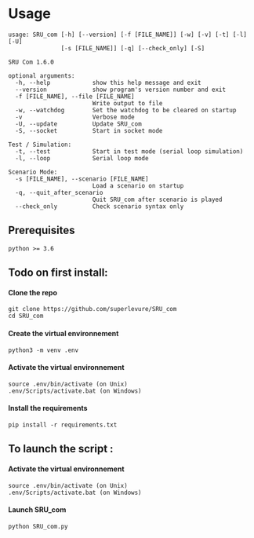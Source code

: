 # Usage

```
usage: SRU_com [-h] [--version] [-f [FILE_NAME]] [-w] [-v] [-t] [-l] [-U]
               [-s [FILE_NAME]] [-q] [--check_only] [-S]

SRU Com 1.6.0

optional arguments:
  -h, --help            show this help message and exit
  --version             show program's version number and exit
  -f [FILE_NAME], --file [FILE_NAME]
                        Write output to file
  -w, --watchdog        Set the watchdog to be cleared on startup
  -v                    Verbose mode
  -U, --update          Update SRU_com
  -S, --socket          Start in socket mode

Test / Simulation:
  -t, --test            Start in test mode (serial loop simulation)
  -l, --loop            Serial loop mode

Scenario Mode:
  -s [FILE_NAME], --scenario [FILE_NAME]
                        Load a scenario on startup
  -q, --quit_after_scenario
                        Quit SRU_com after scenario is played
  --check_only          Check scenario syntax only

```


## Prerequisites 
```
python >= 3.6
```

## Todo on first install: 
#### Clone the repo
```
git clone https://github.com/superlevure/SRU_com
cd SRU_com
```

#### Create the virtual environnement
```
python3 -m venv .env
```
#### Activate the virtual environnement
```
source .env/bin/activate (on Unix) 
.env/Scripts/activate.bat (on Windows) 
```

#### Install the requirements 
```
pip install -r requirements.txt
```


## To launch the script : 
#### Activate the virtual environnement
```
source .env/bin/activate (on Unix) 
.env/Scripts/activate.bat (on Windows) 
```
#### Launch SRU_com
```
python SRU_com.py
```



